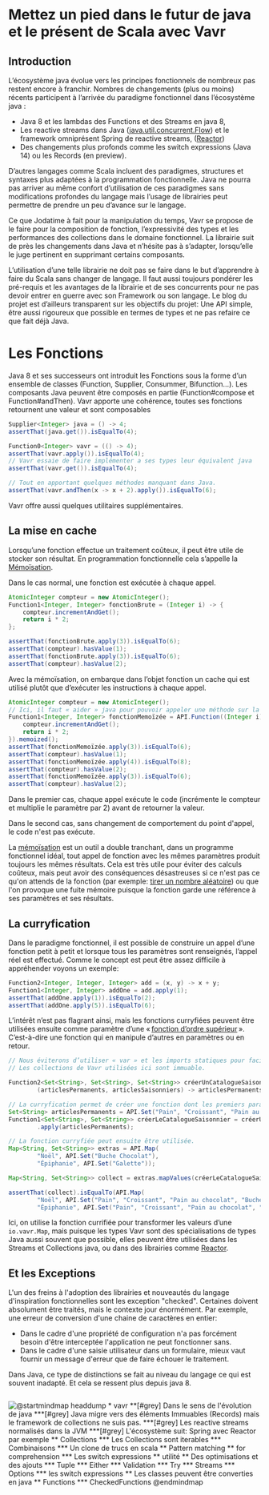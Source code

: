 # Mettez un pied dans le futur de java et le présent de Scala avec Vavr

## Introduction
L’écosystème java évolue vers les principes fonctionnels de nombreux pas restent encore à franchir. Nombres de changements (plus ou moins) récents participent à l’arrivée du paradigme fonctionnel dans l’écosystème java :
* Java 8 et les lambdas des Functions et des Streams en java 8,
* Les reactive streams dans Java ([java.util.concurrent.Flow](https://docs.oracle.com/javase/9/docs/api/java/util/concurrent/Flow.html)) et le framework omniprésent Spring de reactive streams, ([Reactor](https://projectreactor.io/))
* Des changements plus profonds comme les switch expressions (Java 14) ou les Records (en preview).

D’autres langages comme Scala incluent des paradigmes, structures et syntaxes plus adaptées à la programmation fonctionnelle. Java ne pourra pas arriver au même confort d’utilisation de ces paradigmes sans modifications profondes du langage mais l’usage de librairies peut permettre de prendre un peu d’avance sur le langage.

Ce que Jodatime à fait pour la manipulation du temps, Vavr se propose de le faire pour la composition de fonction, l’expressivité des types et les performances des collections dans le domaine fonctionnel.
La librairie suit de près les changements dans Java et n’hésite pas à s’adapter, lorsqu’elle le juge pertinent en supprimant certains composants.

L’utilisation d’une telle librairie ne doit pas se faire dans le but d’apprendre à faire du Scala sans changer de langage. Il faut aussi toujours pondérer les pré-requis et les avantages de la librairie et de ses concurrents pour ne pas devoir entrer en guerre avec son Framework ou son langage. Le blog du projet est d’ailleurs transparent sur les objectifs du projet: Une API simple, être aussi rigoureux que possible en termes de types et ne pas refaire ce que fait déjà Java.

# Les Fonctions

Java 8 et ses successeurs ont introduit les Fonctions sous la forme d’un ensemble de classes (Function, Supplier, Consummer, Bifunction…). Les composants Java peuvent être composés en partie (Function#compose et Function#andThen). Vavr apporte une cohérence, toutes ses fonctions retournent une valeur et sont composables

```java
Supplier<Integer> java = () -> 4;
assertThat(java.get()).isEqualTo(4);

Function0<Integer> vavr = (() -> 4);
assertThat(vavr.apply()).isEqualTo(4);
// Vavr essaie de faire implémenter a ses types leur équivalent java
assertThat(vavr.get()).isEqualTo(4);

// Tout en apportant quelques méthodes manquant dans Java.
assertThat(vavr.andThen(x -> x + 2).apply()).isEqualTo(6);
```

Vavr offre aussi quelques utilitaires supplémentaires.

## La mise en cache

Lorsqu’une fonction effectue un traitement coûteux, il peut être utile de stocker son résultat. En programmation fonctionnelle cela s’appelle la  [Mémoïsation](https://fr.wikipedia.org/wiki/M%C3%A9mo%C3%AFsation).

Dans le cas normal, une fonction est exécutée à chaque appel.

```java
AtomicInteger compteur = new AtomicInteger();
Function1<Integer, Integer> fonctionBrute = (Integer i) -> {
    compteur.incrementAndGet();
    return i * 2;
};

assertThat(fonctionBrute.apply(3)).isEqualTo(6);
assertThat(compteur).hasValue(1);
assertThat(fonctionBrute.apply(3)).isEqualTo(6);
assertThat(compteur).hasValue(2);
```

Avec la mémoïsation, on embarque dans l’objet fonction un cache qui est utilisé plutôt que d’exécuter les instructions à chaque appel.

```java
AtomicInteger compteur = new AtomicInteger();
// Ici, il faut « aider » java pour pouvoir appeler une méthode sur la fonction.
Function1<Integer, Integer> fonctionMemoïzée = API.Function((Integer i) -> {
    compteur.incrementAndGet();
    return i * 2;
}).memoized();
assertThat(fonctionMemoïzée.apply(3)).isEqualTo(6);
assertThat(compteur).hasValue(1);
assertThat(fonctionMemoïzée.apply(4)).isEqualTo(8);
assertThat(compteur).hasValue(2);
assertThat(fonctionMemoïzée.apply(3)).isEqualTo(6);
assertThat(compteur).hasValue(2);
```
Dans le premier cas, chaque appel exécute le code (incrémente le compteur et multiplie le paramètre par 2) avant de retourner la valeur.

Dans le second cas, sans changement de comportement du point d'appel, le code n'est pas exécute.

La [mémoïsation](https://fr.wikipedia.org/wiki/M%C3%A9mo%C3%AFsation) est un outil a double tranchant, dans un programme fonctionnel idéal, tout appel de fonction avec les mêmes paramètres produit toujours les mêmes résultats. Cela est très utile pour éviter des calculs coûteux, mais peut avoir des conséquences désastreuses si ce n'est pas ce qu'on attends de la fonction (par exemple: [tirer un nombre aléatoire](https://xkcd.com/221/)) ou que l'on provoque une fuite mémoire puisque la fonction garde une référence à ses paramètres et ses résultats.

## La curryfication

Dans le paradigme fonctionnel, il est possible de construire un appel d’une fonction petit à petit et lorsque tous les paramètres sont renseignés, l’appel réel est effectué. Comme le concept est peut être assez difficile à appréhender voyons un exemple:
```java
Function2<Integer, Integer, Integer> add = (x, y) -> x + y;
Function1<Integer, Integer> addOne = add.apply(1);
assertThat(addOne.apply(1)).isEqualTo(2);
assertThat(addOne.apply(5)).isEqualTo(6);
```

L’intérêt n’est pas flagrant ainsi, mais les fonctions curryfiées peuvent être utilisées ensuite comme paramètre d’une « [fonction d’ordre supérieur](https://fr.wikipedia.org/wiki/Fonction_d%27ordre_sup%C3%A9rieur) ». C’est-à-dire une fonction qui en manipule d’autres en paramètres ou en retour.

```java
// Nous éviterons d’utiliser « var » et les imports statiques pour faciliter la compréhension.
// Les collections de Vavr utilisées ici sont immuable.

Function2<Set<String>, Set<String>, Set<String>> créerUnCatalogueSaisonnier =
        (articlesPermanents, articlesSaisonniers) -> articlesPermanents.addAll(articlesSaisonniers);

// La curryfication permet de créer une fonction dont les premiers paramètres sont déjà renseignés.
Set<String> articlesPermanents = API.Set("Pain", "Croissant", "Pain au chocolat");
Function1<Set<String>, Set<String>> créerLeCatalogueSaisonnier = créerUnCatalogueSaisonnier
        .apply(articlesPermanents);

// La fonction curryfiée peut ensuite être utilisée.
Map<String, Set<String>> extras = API.Map(
        "Noël", API.Set("Buche Chocolat"),
        "Épiphanie", API.Set("Galette"));

Map<String, Set<String>> collect = extras.mapValues(créerLeCatalogueSaisonnier);

assertThat(collect).isEqualTo(API.Map(
        "Noël", API.Set("Pain", "Croissant", "Pain au chocolat", "Buche Chocolat"),
        "Épiphanie", API.Set("Pain", "Croissant", "Pain au chocolat", "Galette")));
```

Ici, on utilise la fonction currifiée pour transformer les valeurs d’une `io.vavr.Map`, mais puisque les types Vavr sont des spécialisations de types Java aussi souvent que possible, elles peuvent être utilisées dans les Streams et Collections java, ou dans des librairies comme [Reactor](https://projectreactor.io/).

## Et les Exceptions

L'un des freins à l'adoption des librairies et nouveautés du langage d'inspiration fonctionnelles sont les exception "checked". Certaines doivent absolument être traités, mais le contexte jour énormément. Par exemple, une erreur de conversion d'une chaine de caractères en entier:
* Dans le cadre d'une propriété de configuration n'a pas forcément besoin d'être interceptée l'application ne peut fonctionner sans.
* Dans le cadre d'une saisie utilisateur dans un formulaire, mieux vaut fournir un message d'erreur que de faire échouer le traitement.

Dans Java, ce type de distinctions se fait au niveau du langage ce qui est souvent inadapté. Et cela se ressent plus depuis java 8.
```java

```
![
    @startmindmap headdump
    * vavr
    **[#grey] Dans le sens de l'évolution de java
    ***[#grey]  Java migre vers des éléments Immuables (Records) mais le framework de collections ne suis pas.
    ***[#grey]  Les reactive streams normalisés dans la JVM
    ***[#grey]  L'écosystème suit: Spring avec Reactor par exemple
    ** Collections
    *** Les Collections sont iterables
    *** Combinaisons
    *** Un clone de trucs en scala
    ** Pattern matching
    ** for comprehension
    *** Les switch expressions
    ** utilité
    ** Des optimisations et des ajouts
    *** Tuple
    *** Either
    *** Validation
    *** Try
    *** Streams
    *** Options
    *** les switch expressions
    ** Les classes peuvent être converties en java
    ** Functions
    *** CheckedFunctions
    @endmindmap
](documentation/assets/headdump.png)